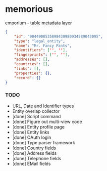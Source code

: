 # memorious

emporium - table metadata layer

```json
{
    "id": "9044908535898430980934589043095",
    "type": "legal_entity",
    "name": "Mr. Fancy Pants",
    "identifiers": ['', ''],
    "fingerprints": ['', ''],
    "addresses": [],
    "countries": [],
    "links": [],
    "properties": {},
    "record": {}
}
```


### TODO

* URL, Date and Identifier types
* Entity overlap collector
* [done] Script command
* [done] Figure out multi-view code
* [done] Entity profile page
* [done] Entity links
* [done] OAuth login
* [done] Type parser framework
* [done] Country fields
* [done] Address fields
* [done] Telephone fields
* [done] EMail fields
